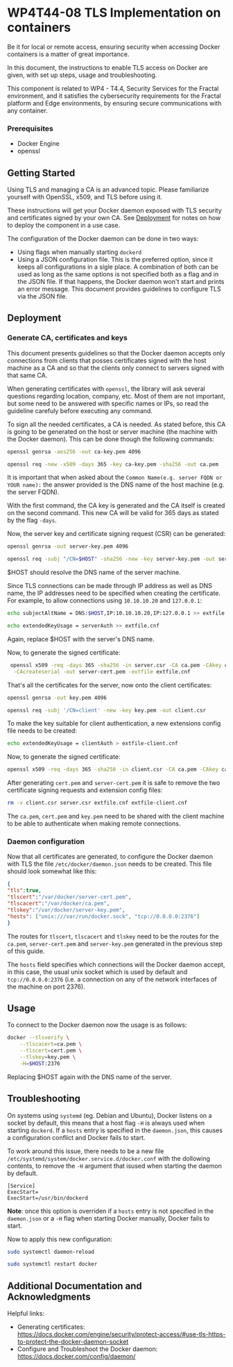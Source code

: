 # WP4T44-08 TLS Implementation on containers

Be it for local or remote access, ensuring security when accessing Docker containers is a matter of great importance.

In this document, the instructions to enable TLS access on Docker are given, with set up steps, usage and troubleshooting.

This component is related to WP4 - T4.4, Security Services for the Fractal environment, and it satisfies the cybersecurity requirements for the Fractal platform and Edge environments, by ensuring secure communications with any container.

### Prerequisites

* Docker Engine
* openssl

## Getting Started
Using TLS and managing a CA is an advanced topic. Please familiarize yourself with OpenSSL, x509, and TLS before using it.

These instructions will get your Docker daemon exposed with TLS security and certificates signed by your own CA. See [Deployment](#deployment) for notes on how to deploy the component in a use case.

The configuration of the Docker daemon can be done in two ways:
* Using flags when manually starting `dockerd`
* Using a JSON configuration file. This is the preferred option, since it keeps all configurations in a sigle place.
A combination of both can be used as long as the same options is not specified both as a flag and in the JSON file. If that happens, the Docker daemon won't start and prints an error message.
This document provides guidelines to configure TLS via the JSON file.

## Deployment

### Generate CA, certificates and keys

This document presents guidelines so that the Docker daemon accepts only connections from clients that posses certificates signed with the host machine as a CA and so that the clients only connect to servers signed with that same CA.

When generating certificates with `openssl`, the library will ask several questions regarding location, company, etc. Most of them are not important, but some need to be answered with specific names or IPs, so read the guideline carefuly before executing any command.

To sign all the needed certificates, a CA is needed. As stated before, this CA is going to be generated on the host or server machine (the machine with the Docker daemon). This can be done though the following commands:

```bash
openssl genrsa -aes256 -out ca-key.pem 4096

openssl req -new -x509 -days 365 -key ca-key.pem -sha256 -out ca.pem
```

It is important that when asked about the `Common Name(e.g. server FQDN or YOUR name):` the answer provided is the DNS name of the host machine (e.g. the server FQDN).

With the first command, the CA key is generated and the CA itself is created on the second command. This new CA will be valid for 365 days as stated by the flag `-days`. 

Now, the server key and certificate signing request (CSR) can be generated:

```bash
openssl genrsa -out server-key.pem 4096

openssl req -subj "/CN=$HOST" -sha256 -new -key server-key.pem -out server.csr
```

$HOST should resolve the DNS name of the server machine.

Since TLS connections can be made through IP address as well as DNS name, the IP addresses need to be specified when creating the certificate. For example, to allow connections using `10.10.10.20` and `127.0.0.1`:

```bash
echo subjectAltName = DNS:$HOST,IP:10.10.10.20,IP:127.0.0.1 >> extfile.cnf

echo extendedKeyUsage = serverAuth >> extfile.cnf
```

Again, replace $HOST with the server's DNS name.

Now, to generate the signed certificate:

```bash
 openssl x509 -req -days 365 -sha256 -in server.csr -CA ca.pem -CAkey ca-key.pem \
  -CAcreateserial -out server-cert.pem -extfile extfile.cnf
```

That's all the certificates for the server, now onto the client certificates:

```bash
openssl genrsa -out key.pem 4096

openssl req -subj '/CN=client' -new -key key.pem -out client.csr
```

To make the key suitable for client authentication, a new extensions config file needs to be created:

```bash
echo extendedKeyUsage = clientAuth > extfile-client.cnf
```

Now, to generate the signed certificate:

```bash
openssl x509 -req -days 365 -sha256 -in client.csr -CA ca.pem -CAkey ca-key.pem -CAcreateserial -out cert.pem -extfile extfile-client.cnf
```

After generating `cert.pem` and `server-cert.pem` it is safe to remove the two certificate signing requests and extension config files:

```bash
rm -v client.csr server.csr extfile.cnf extfile-client.cnf
```

The `ca.pem`, `cert.pem` and `key.pem` need to be shared with the client machine to be able to authenticate when making remote connections.

### Daemon configuration

Now that all certificates are generated, to configure the Docker daemon with TLS the file `/etc/docker/daemon.json` needs to be created. This file should look somewhat like this:

```json
{
"tls":true,
"tlscert":"/var/docker/server-cert.pem",
"tlscacert":"/var/docker/ca.pem",
"tlskey":"/var/docker/server-key.pem",
"hosts": ["unix:///var/run/docker.sock", "tcp://0.0.0.0:2376"]
}
```

The routes for `tlscert`, `tlscacert` and `tlskey` need to be the routes for the `ca.pem`, `server-cert.pem` and `server-key.pem` generated in the previous step of this guide.

The `hosts` field specifies which connections will the Docker daemon accept, in this case, the usual unix socket which is used by default and `tcp://0.0.0.0:2376` (i.e. a connection on any of the network interfaces of the machine on port 2376).

## Usage

To connect to the Docker daemon now the usage is as follows:

```bash
docker --tlsverify \
    --tlscacert=ca.pem \
    --tlscert=cert.pem \
    --tlskey=key.pem \
    -H=$HOST:2376

```

Replacing $HOST again with the DNS name of the server.

## Troubleshooting

On systems using `systemd` (eg. Debian and Ubuntu), Docker listens on a socket by default, this means that a host flag `-H` is always used when starting `dockerd`. If a `hosts` entry is specified in the `daemon.json`, this causes a configuration conflict and Docker fails to start.

To work around this issue, there needs to be a new file `/etc/systemd/system/docker.service.d/docker.conf` with the dollowing contents, to remove the `-H` argument that isused when starting the daemon by default.

```
[Service]
ExecStart=
ExecStart=/usr/bin/dockerd
```

**Note**: once this option is overriden if a `hosts` entry is not specified in the `daemon.json` or a `-H` flag when starting Docker manually, Docker fails to start.

Now to apply this new configuration:

```bash
sudo systemctl daemon-reload

sudo systemctl restart docker
```

## Additional Documentation and Acknowledgments

Helpful links:
* Generating certificates: https://docs.docker.com/engine/security/protect-access/#use-tls-https-to-protect-the-docker-daemon-socket
* Configure and Troubleshoot the Docker daemon: https://docs.docker.com/config/daemon/